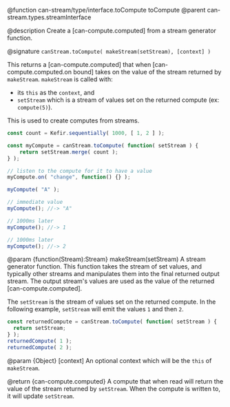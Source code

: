 @function can-stream/type/interface.toCompute toCompute
@parent can-stream.types.streamInterface

@description Create a [can-compute.computed] from a stream generator function.

@signature `canStream.toCompute( makeStream(setStream), [context] )`

This returns a [can-compute.computed] that when [can-compute.computed.on bound]
takes on the value of the stream returned by `makeStream`.  `makeStream`
is called with:

 - its `this` as the `context`, and
 - `setStream` which is a stream of values set on the returned compute (ex: `compute(5)`).

This is used to create computes from streams.

```js
const count = Kefir.sequentially( 1000, [ 1, 2 ] );

const myCompute = canStream.toCompute( function( setStream ) {
	return setStream.merge( count );
} );

// listen to the compute for it to have a value
myCompute.on( "change", function() {} );

myCompute( "A" );

// immediate value
myCompute(); //-> "A"

// 1000ms later
myCompute(); //-> 1

// 1000ms later
myCompute(); //-> 2
```

  @param {function(Stream):Stream} makeStream(setStream) A stream generator
  function.  This function takes the stream of set values, and typically other streams
  and manipulates them into the final returned output stream.  The output stream's
  values are used as the value of the returned [can-compute.computed].

  The `setStream` is the stream of values set on the returned compute. In the following example, `setStream` will emit the values `1` and then `2`.

  ```js
const returnedCompute = canStream.toCompute( function( setStream ) {
	return setStream;
} );
returnedCompute( 1 );
returnedCompute( 2 );
```

  @param {Object} [context] An optional context which will be the `this` of `makeStream`.

  @return {can-compute.computed} A compute that when read will return the value of
  the stream returned by `setStream`.  When the compute is written to, it will
  update `setStream`.
